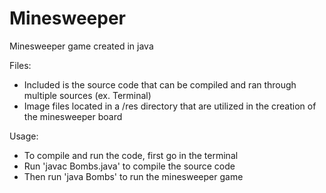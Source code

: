 # Minesweeper
Minesweeper game created in java

Files:

  - Included is the source code that can be compiled and ran through multiple sources (ex. Terminal)
  - Image files located in a /res directory that are utilized in the creation of the minesweeper board
  
Usage:

  - To compile and run the code, first go in the terminal
  - Run 'javac Bombs.java' to compile the source code
  - Then run 'java Bombs' to run the minesweeper game
